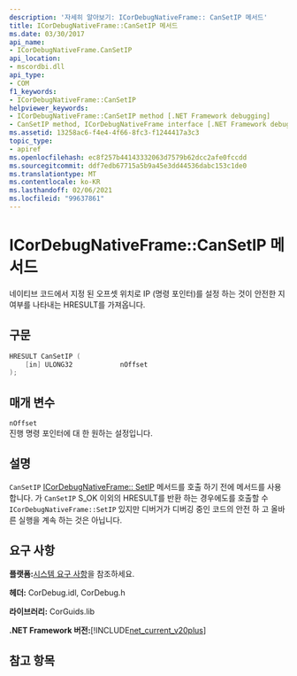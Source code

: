 ```yaml
---
description: '자세히 알아보기: ICorDebugNativeFrame:: CanSetIP 메서드'
title: ICorDebugNativeFrame::CanSetIP 메서드
ms.date: 03/30/2017
api_name:
- ICorDebugNativeFrame.CanSetIP
api_location:
- mscordbi.dll
api_type:
- COM
f1_keywords:
- ICorDebugNativeFrame::CanSetIP
helpviewer_keywords:
- ICorDebugNativeFrame::CanSetIP method [.NET Framework debugging]
- CanSetIP method, ICorDebugNativeFrame interface [.NET Framework debugging]
ms.assetid: 13258ac6-f4e4-4f66-8fc3-f1244417a3c3
topic_type:
- apiref
ms.openlocfilehash: ec8f257b44143332063d7579b62dcc2afe0fccdd
ms.sourcegitcommit: ddf7edb67715a5b9a45e3dd44536dabc153c1de0
ms.translationtype: MT
ms.contentlocale: ko-KR
ms.lasthandoff: 02/06/2021
ms.locfileid: "99637861"
---
```

# <a name="icordebugnativeframecansetip-method"></a>ICorDebugNativeFrame::CanSetIP 메서드

네이티브 코드에서 지정 된 오프셋 위치로 IP (명령 포인터)를 설정 하는 것이 안전한 지 여부를 나타내는 HRESULT를 가져옵니다.  
  
## <a name="syntax"></a>구문  
  
```cpp  
HRESULT CanSetIP (  
    [in] ULONG32            nOffset  
);  
```  
  
## <a name="parameters"></a>매개 변수  

 `nOffset`  
 진행 명령 포인터에 대 한 원하는 설정입니다.  
  
## <a name="remarks"></a>설명  

 `CanSetIP` [ICorDebugNativeFrame:: SetIP](icordebugnativeframe-setip-method.md) 메서드를 호출 하기 전에 메서드를 사용 합니다. 가 `CanSetIP` S_OK 이외의 HRESULT를 반환 하는 경우에도를 호출할 수 `ICorDebugNativeFrame::SetIP` 있지만 디버거가 디버깅 중인 코드의 안전 하 고 올바른 실행을 계속 하는 것은 아닙니다.  
  
## <a name="requirements"></a>요구 사항  

 **플랫폼:**[시스템 요구 사항](../../get-started/system-requirements.md)을 참조하세요.  
  
 **헤더:** CorDebug.idl, CorDebug.h  
  
 **라이브러리:** CorGuids.lib  
  
 **.NET Framework 버전:**[!INCLUDE[net_current_v20plus](../../../../includes/net-current-v20plus-md.md)]  
  
## <a name="see-also"></a>참고 항목
